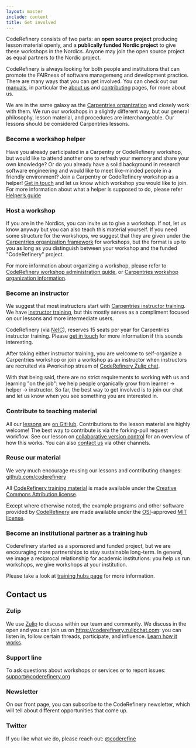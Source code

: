 ```yaml
---
layout: master
include: content
title: Get involved
---
```


CodeRefinery consists of two parts: an **open source project**
producing lesson material openly, and a **publically funded Nordic
project** to give these workshops in the Nordics.  Anyone may join the
open source project as equal partners to the Nordic project.

CodeRefinery is always looking for both people and institutions that can promote the FAIRness of software managemeng and development practice. There are many ways that you can get involved.  You can check out our [manuals](https://coderefinery.github.io/manuals/), in particular the [about us](https://coderefinery.github.io/manuals/the-project/) and [contributing](https://coderefinery.github.io/manuals/contributing/) pages, for more about us.

We are in the same galaxy as the [Carpentries
organization](https://carpentries.org/) and closely work with them. We
run our workshops in a slightly different way, but our general
philosophy, lesson material, and procedures are interchangeable. Our
lessons should be considered Carpentries lessons.

### Become a workshop helper

Have you already participated in a Carpentry or CodeRefinery workshop, but
would like to attend another one to refresh your memory and share your own
knowledge? Or do you already have a solid background in research software
engineering and would like to meet like-minded people in a friendly
environment? Join a Carpentry or CodeRefinery workshop as a helper! [Get in
touch](/get-involved/#contact-us) and let us know which workshop you would like to join. For more information about what a helper is supposed to do, please refer [Helper’s guide](https://coderefinery.github.io/manuals/helping-and-teaching/)


### Host a workshop

If you are in the Nordics, you can invite us to give a workshop.  If
not, let us know anyway but you can also teach this material yourself.
If you need some structure for the workshops, we suggest that they are
given under the [Carpentries organization
framework](https://carpentries.org/) for workshops, but the format is
up to you as long as you distinguish between your workshop and the
funded "CodeRefinery" project.

For more information about organizing a workshop, please refer to
[CodeRefinery workshop administration
guide](https://coderefinery.github.io/manuals/workshop-administration/),
or [Carpentries workshop organization
information](https://carpentries.org/workshops/).



### Become an instructor
<!--- I am quite unsure if this is OK enough. Especially the order of the paragraphs. Please modify to make it most reasonable--->

We suggest that most instructors start with [Carpentries instructor
training](https://carpentries.org/become-instructor/).  We have [instructor
training](https://coderefinery.github.io/instructor-training/), but
this mostly serves as a compliment focused on our lessons and more
intermediate users.

CodeRefinery (via [NeIC](https://neic.no/training)), reserves 15 seats
per year for Carpentries instructor training. Please [get in
touch](mailto:support@coderefinery.org) for more information if this
sounds interesting.

After taking either instructor training, you are welcome to
self-organize a Carpentries workshop or join a workshop as an
instructor when instructors are recruited via #workshop stream of
[CodeRefinery Zulip
chat](https://coderefinery.github.io/manuals/chat/).

With that being said, there are no strict requirements to working with
us and learning "on the job": we help people organically grow from
learner → helper → instructor.  So far, the best way to get involved is to
join our chat and let us know when you see something you are
interested in.


### Contribute to teaching material

All our [lessons](/lessons/) are [on GitHub](https://github.com/coderefinery). Contributions
to the lesson material are highly welcome! The best way to contribute is via
the forking-pull request workflow. See our lesson on [collaborative version
control](https://coderefinery.github.io/git-collaborative/02-distributed/) for
an overview of how this works. You can also [contact us](/get-involved/#contact-us) via other
channels.


### Reuse our material

We very much encourage reusing our lessons and contributing changes: [github.com/coderefinery](https://github.com/coderefinery/)

All [CodeRefinery training material](../lessons) is made available under the [Creative Commons Attribution license](https://creativecommons.org/licenses/by/4.0/).

Except where otherwise noted, the example programs and other software provided by [CodeRefinery](https://github.com/coderefinery/) are made available under the [OSI](https://opensource.org/)-approved [MIT license](https://opensource.org/licenses/mit-license.html).


### Become an institutional partner as a training hub

Coderefinery started as a sponsored and funded project, but we are
encouraging more partnerships to stay sustainable long-term.  In
general, we image a reciprocal relationship for academic institutions:
you help us run workshops, we give workshops at your institution.

Please take a look at [training hubs page](https://coderefinery.org/about/hubs/) for more information.


## Contact us

### Zulip

We use [Zulip](https://zulipchat.com) to discuss within our team and community.
We discuss in the open and you can join us on
<https://coderefinery.zulipchat.com>: you can listen in, follow
certain threads, participate, and influence. [Learn how it
works](https://coderefinery.github.io/manuals/chat/).


### Support line

To ask questions about workshops or services or to report issues:
[support@coderefinery.org](mailto:support@coderefinery.org)


### Newsletter

On our front page, you can subscribe to the CodeRefinery newsletter,
which will tell about different opportunities that come up.


### Twitter

If you like what we do, please reach out:
[@coderefine](https://twitter.com/coderefine)
